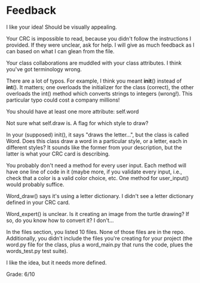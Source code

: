 # Feedback

I like your idea! Should be visually appealing.

Your CRC is impossible to read, because you didn't follow the instructions I provided. If they were unclear, ask for help. I will give as much feedback as I can based on what I can glean from the file.

Your class collaborations are muddled with your class attributes. I think you've got terminology wrong. 

There are a lot of typos. For example, I think you meant __init__() instead of __int__(). It matters; one overloads the initializer for the class (correct), the other overloads the int() method which converts strings to integers (wrong!). This particular typo could cost a company millions!


You should have at least one more attribute: self.word

Not sure what self.draw is. A flag for which style to draw? 

In your (supposed) init(), it says "draws the letter...", but the class is called Word. Does this class draw a word in a particular style, or a letter, each in different styles? It sounds like the former from your description, but the latter is what your CRC card is describing.

You probably don't need a method for every user input. Each method will have one line of code in it (maybe more, if you validate every input, i.e., check that a color is a valid color choice, etc. One method for user_input() would probably suffice.

Word_draw() says it's using a letter dictionary. I didn't see a letter dictionary defined in your CRC card.

Word_expert() is unclear. Is it creating an image from the turtle drawing? If so, do you know how to convert it? I don't...

In the files section, you listed 10 files. None of those files are in the repo. Additionally, you didn't include the files you're creating for your project (the word.py file for the class, plus a word_main.py that runs the code, plues the words_test.py test suite). 

I like the idea, but it needs more defined.

Grade: 6/10


